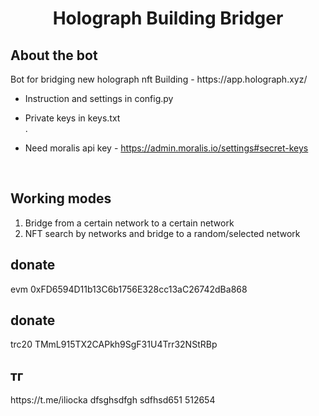 <h1 align="center">Holograph Building Bridger</h1>

<h2>About the bot</h2>
Bot for bridging new holograph nft Building - https://app.holograph.xyz/ </br>


* Instruction and settings in config.py

* Private keys in  keys.txt </br>.

* Need moralis api key - https://admin.moralis.io/settings#secret-keys
 </br>


<h2>Working modes</h2>

1. Bridge from a certain network to a certain network </br>
2. NFT search by networks and bridge to a random/selected network </br>


<h2>donate</h2> evm 0xFD6594D11b13C6b1756E328cc13aC26742dBa868
<h2>donate</h2> trc20 TMmL915TX2CAPkh9SgF31U4Trr32NStRBp

<h2>тг</h2> https://t.me/iliocka
dfsghsdfgh
sdfhsd651
512654
